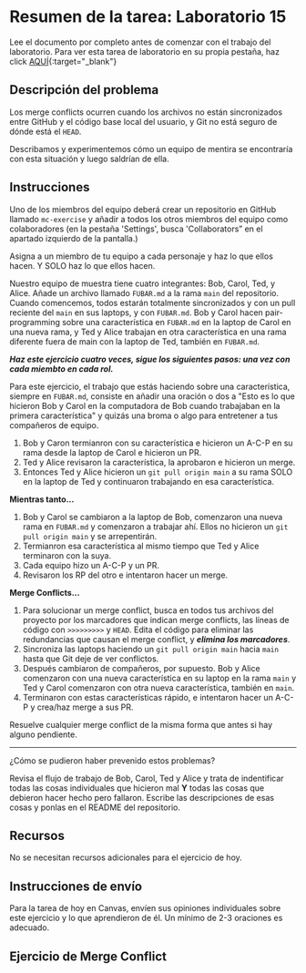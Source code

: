 ﻿# Resumen de la tarea: Laboratorio 15

Lee el documento por completo antes de comenzar con el trabajo del laboratorio. Para ver esta tarea de laboratorio en su propia pestaña, haz click [AQUÍ](https://entertechschool.github.io/code-201-guide/curriculum/class-15/lab-a/){:target="_blank"}

## Descripción del problema

Los merge conflicts ocurren cuando los archivos no están sincronizados entre GitHub y el código base local del usuario, y Git no está seguro de dónde está el `HEAD`.

Describamos y experimentemos cómo un equipo de mentira se encontraría con esta situación y luego saldrían de ella.

## Instrucciones

Uno de los miembros del equipo deberá crear un repositorio en GitHub llamado `mc-exercise` y añadir a todos los otros miembros del equipo como colaboradores (en la pestaña 'Settings', busca 'Collaborators” en el apartado izquierdo de la pantalla.)

Asigna a un miembro de tu equipo a cada personaje y haz lo que ellos hacen. Y SOLO haz lo que ellos hacen.

Nuestro equipo de muestra tiene cuatro integrantes: Bob, Carol, Ted, y Alice. Añade un archivo llamado `FUBAR.md` a la rama `main` del repositorio. Cuando comencemos, todos estarán totalmente sincronizados y con un pull reciente del `main` en sus laptops, y con `FUBAR.md`. Bob y Carol hacen pair-programming sobre una característica en `FUBAR.md` en la laptop de Carol en una nueva rama, y Ted y Alice trabajan en otra característica en una rama diferente fuera de main con la laptop de Ted, también en `FUBAR.md`.

***Haz este ejercicio cuatro veces, sigue los siguientes pasos: una vez con cada miembto en cada rol.***

Para este ejercicio, el trabajo que estás haciendo sobre una característica, siempre en `FUBAR.md`, consiste en añadir una oración o dos a "Esto es lo que hicieron Bob y Carol en la computadora de Bob cuando trabajaban en la primera característica" y quizás una broma o algo para entretener a tus compañeros de equipo.

1. Bob y Caron termianron con su característica e hicieron un A-C-P en su rama desde la laptop de Carol e hicieron un PR.
1. Ted y Alice revisaron la característica, la aprobaron e hicieron un merge.
1. Entonces Ted y Alice hicieron un `git pull origin main` a su rama SOLO en la laptop de Ted y continuaron trabajando en esa característica.

**Mientras tanto...**

1. Bob y Carol se cambiaron a la laptop de Bob, comenzaron una nueva rama en `FUBAR.md` y comenzaron a trabajar ahí. Ellos no hicieron un `git pull origin main` y se arrepentirán.
1. Termianron esa característica al mismo tiempo que Ted y Alice terminaron con la suya.
1. Cada equipo hizo un A-C-P y un PR.
1. Revisaron los RP del otro e intentaron hacer un merge.

**Merge Conflicts...**

1. Para solucionar un merge conflict, busca en todos tus archivos del proyecto por los marcadores que indican merge conflicts, las líneas de código con `>>>>>>>>>` y `HEAD`. Edita el código para eliminar las redundancias que causan el merge conflict, y ***elimina los marcadores***.
1. Sincroniza las laptops haciendo un `git pull origin main` hacia `main` hasta que Git deje de ver conflictos.
1. Después cambiaron de compañeros, por supuesto. Bob y Alice comenzaron con una nueva característica en su laptop en la rama `main` y Ted y Carol comenzaron con otra nueva característica, también en `main`.
1. Terminaron con estas características rápido, e intentaron hacer un A-C-P y crea/haz merge a sus PR.

Resuelve cualquier merge conflict de la misma forma que antes si hay alguno pendiente.

---

¿Cómo se pudieron haber prevenido estos problemas?

Revisa el flujo de trabajo de Bob, Carol, Ted y Alice y trata de indentificar todas las cosas individuales que hicieron mal **Y** todas las cosas que debieron hacer hecho pero fallaron. Escribe las descripciones de esas cosas y ponlas en el README del repositorio.

## Recursos

No se necesitan recursos adicionales para el ejercicio de hoy.

## Instrucciones de envío

Para la tarea de hoy en Canvas, envíen sus opiniones individuales sobre este ejercicio y lo que aprendieron de él. Un mínimo de 2-3 oraciones es adecuado.

## Ejercicio de Merge Conflict
